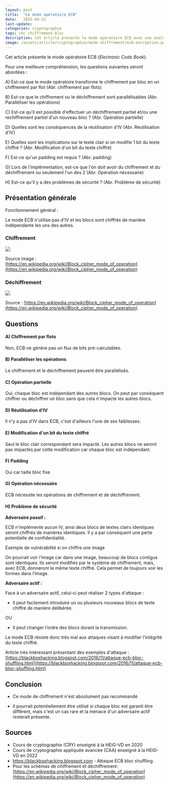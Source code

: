 ```yaml
---
layout: post
title:  "Le mode opératoire ECB"
date:   2022-04-22
last-update: 
categories: cryptographie 
tags: cbc chiffrement-bloc
description: Cet article présente le mode opératoire ECB avec une analyse sur sa sécurité (confidentialité, intégrité, authenticité).
image: /assets/article/cryptographie/mode-chiffrement/ecb-encryption.png
---
```


Cet article présente le mode opératoire ECB (*Electronic Code Book*). 

Pour une meilleure compréhension, les questions suivantes seront abordées :

A) Est-ce que le mode opératoire transforme le chiffrement par bloc en un chiffrement par flot (Abr.  chiffrement par flots)

B) Est-ce que le chiffrement ou le déchiffrement sont parallélisables (Abr.  Paralléliser les opérations)

C) Est-ce qu'il est possible d'effectuer un déchiffrement partiel et/ou une rechiffrement partiel d'un nouveau bloc ? (Abr.  Opération partielle)

D) Quelles sont les conséquences de la réutilisation d'IV (Abr. Réutilisation d'IV)

E) Quelles sont les implications sur le texte clair si on modifie 1 bit du texte chiffré ? (Abr.  Modification d'un bit du texte chiffré)

F) Est-ce qu'un padding est requis ? (Abr.  padding)

G) Lors de l'implémentation, est-ce que l'on doit avoir du chiffrement et du déchiffrement ou seulement l'un des 2 (Abr.  Opération nécessaire)

H) Est-ce qu'il y a des problèmes de sécurité ? (Abr.  Problème de sécurité)



## Présentation générale

Fonctionnement général :

Le mode ECB n'utilise pas d'IV et les blocs sont chiffrés de manière indépendante les uns des autres.

### Chiffrement

![](https://upload.wikimedia.org/wikipedia/commons/thumb/d/d6/ECB_encryption.svg/1920px-ECB_encryption.svg.png)

Source image : [https://en.wikipedia.org/wiki/Block_cipher_mode_of_operation](https://en.wikipedia.org/wiki/Block_cipher_mode_of_operation)

### Déchiffrement

![](https://upload.wikimedia.org/wikipedia/commons/thumb/e/e6/ECB_decryption.svg/902px-ECB_decryption.svg.png)

Source : [https://en.wikipedia.org/wiki/Block_cipher_mode_of_operation](https://en.wikipedia.org/wiki/Block_cipher_mode_of_operation)

## Questions

#### A) Chiffrement par flots

Non, ECB ne génère pas un flux de bits pré-calculables.

#### B) Paralléliser les opérations 

Le chiffrement et le déchiffrement peuvent être parallélisés.

#### C) Opération partielle 

Oui, chaque bloc est indépendant des autres blocs. On peut par conséquent chiffrer ou déchiffrer un bloc sans que cela n'impacte les autres blocs.

#### D) Réutilisation d'IV 

Il n'y a pas d'IV dans ECB, c'est d'ailleurs l'une de ses faiblesses.

#### E) Modification d'un bit du texte chiffré 

Seul le bloc clair correspondant sera impacté. Les autres blocs ne seront pas impactés par cette modification car chaque bloc est indépendant.

#### F) Padding 

Oui car taille bloc fixe

#### G) Opération nécessaire 

ECB nécessite les opérations de chiffrement et de déchiffrement.

#### H) Problème de sécurité 

**Adversaire passif :**

ECB n'implémente aucun IV, ainsi deux blocs de textes clairs identiques seront chiffrés de manières identiques. Il y a  par conséquent une perte potentielle de confidentialité.

Exemple de vulnérabilité si on chiffre une image

On pourrait voir l’image car dans une image, beaucoup de blocs contigus sont identiques. Ils seront modifiés par le système de chiffrement, mais, avec ECB, donneront le même texte chiffré. Cela permet de toujours voir les formes dans l’image.

**Adversaire actif :**

Face à un adversaire actif, celui-ci peut réaliser 2 types d'attaque :

-  Il peut facilement introduire un ou plusieurs nouveaux blocs de texte chiffré de manière délibérée.

OU

- Il peut changer l’ordre des blocs durant la transmission. 

Le mode ECB résiste donc très mal aux attaques visant à modifier l’intégrité du texte chiffré.



Article très intéressant présentant des exemples d'attaque : [https://blackboxhacking.blogspot.com/2016/11/attaque-ecb-bloc-shuffling.html](https://blackboxhacking.blogspot.com/2016/11/attaque-ecb-bloc-shuffling.html)

## Conclusion

- Ce mode de chiffrement n'est absolument pas recommandé.

- Il pourrait potentiellement être utilisé si chaque bloc est garanti être différent, mais c'est un cas rare et la menace d'un adversaire actif resterait présente.

## Sources

- Cours de cryptographie (CRY) enseigné à la HEIG-VD en 2020
- Cours de cryptographie appliquée avancée (CAA) enseigné à la HEIG-VD en 2022
- https://blackboxhacking.blogspot.com - Attaque ECB bloc shuffling
- Pour les schémas de chiffrement et déchiffrement: [https://en.wikipedia.org/wiki/Block_cipher_mode_of_operation](https://en.wikipedia.org/wiki/Block_cipher_mode_of_operation)